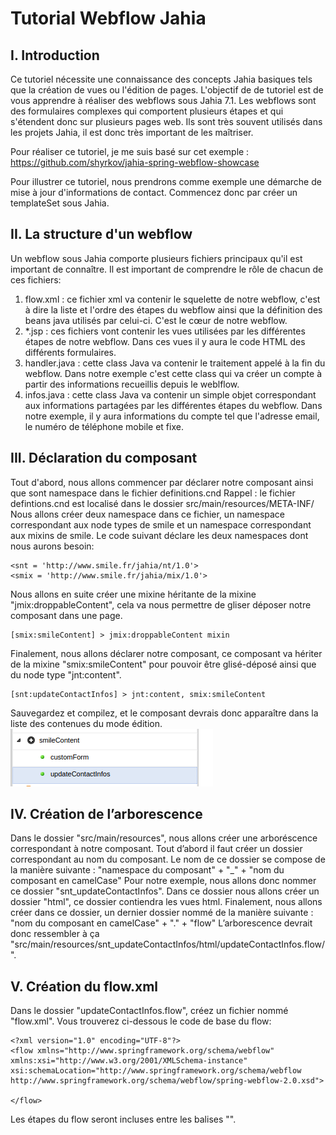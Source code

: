Tutorial Webflow Jahia
======================

I. Introduction
---------------
Ce tutoriel nécessite une connaissance des concepts Jahia basiques tels que la création de vues ou l'édition de pages.
L'objectif de de tutoriel est de vous apprendre à réaliser des webflows sous Jahia 7.1. 
Les webflows sont des formulaires complexes qui comportent plusieurs étapes et qui s'étendent donc sur plusieurs pages web. 
Ils sont très souvent utilisés dans les projets Jahia, il est donc très important de les maîtriser. 

Pour réaliser ce tutoriel, je me suis basé sur cet exemple : https://github.com/shyrkov/jahia-spring-webflow-showcase

Pour illustrer ce tutoriel, nous prendrons comme exemple une démarche de mise à jour d'informations de contact.
Commencez donc par créer un templateSet sous Jahia.

II. La structure d'un webflow
-----------------------------
Un webflow sous Jahia comporte plusieurs fichiers principaux qu'il est important de connaître.
Il est important de comprendre le rôle de chacun de ces fichiers:
1. flow.xml : ce fichier xml va contenir le squelette de notre webflow, c'est à dire la liste et l'ordre des étapes du webflow ainsi que la définition des beans java utilisés par celui-ci. C'est le cœur de notre webflow.
2. *.jsp : ces fichiers vont contenir les vues utilisées par les différentes étapes de notre webflow. Dans ces vues il y aura le code HTML des différents formulaires.
3. handler.java : cette class Java va contenir le traitement appelé à la fin du webflow. Dans notre exemple c'est cette class qui va créer un compte à partir des informations recueillis depuis le weblflow.
4. infos.java : cette class Java va contenir un simple objet correspondant aux informations partagées par les différentes étapes du webflow. Dans notre exemple, il y aura informations du compte tel que l'adresse email, le numéro de téléphone mobile et fixe.  

III. Déclaration du composant
-----------------------------
Tout d'abord, nous allons commencer par déclarer notre composant ainsi que sont namespace dans le fichier definitions.cnd
Rappel : le fichier defintions.cnd est localisé dans le dossier src/main/resources/META-INF/
Nous allons créer deux namespace dans ce fichier, un namespace correspondant aux node types de smile et un namespace correspondant aux mixins de smile.
Le code suivant déclare les deux namespaces dont nous aurons besoin:
```
<snt = 'http://www.smile.fr/jahia/nt/1.0'>
<smix = 'http://www.smile.fr/jahia/mix/1.0'>
```
Nous allons en suite créer une mixine héritante de la mixine "jmix:droppableContent", cela va nous permettre de gliser déposer notre composant dans une page.
```
[smix:smileContent] > jmix:droppableContent mixin
```
Finalement, nous allons déclarer notre composant, ce composant va hériter de la mixine "smix:smileContent" pour pouvoir être glisé-déposé ainsi que du node type "jnt:content".
```
[snt:updateContactInfos] > jnt:content, smix:smileContent
```
Sauvegardez et compilez, et le composant devrais donc apparaître dans la liste des contenues du mode édition.
![alt text](img/screen-shot-2.jpg)

IV. Création de l’arborescence
------------------------------
Dans le dossier "src/main/resources", nous allons créer une arboréscence correspondant à notre composant.
Tout d’abord il faut créer un dossier correspondant au nom du composant. Le nom de ce dossier se compose de la manière suivante : "namespace du composant" + "_" + "nom du composant en camelCase"
Pour notre exemple, nous allons donc nommer ce dossier "snt\_updateContactInfos".
Dans ce dossier nous allons créer un dossier "html", ce dossier contiendra les vues html.
Finalement, nous allons créer dans ce dossier, un dernier dossier nommé de la manière suivante : "nom du composant en camelCase" + "." + "flow"
L’arborescence devrait donc ressembler à ça "src/main/resources/snt\_updateContactInfos/html/updateContactInfos.flow/".

V. Création du flow.xml
------------------------
Dans le dossier "updateContactInfos.flow", créez un fichier nommé "flow.xml".
Vous trouverez ci-dessous le code de base du flow:
```
<?xml version="1.0" encoding="UTF-8"?>
<flow xmlns="http://www.springframework.org/schema/webflow" xmlns:xsi="http://www.w3.org/2001/XMLSchema-instance" xsi:schemaLocation="http://www.springframework.org/schema/webflow http://www.springframework.org/schema/webflow/spring-webflow-2.0.xsd">

</flow>
```
Les étapes du flow seront incluses entre les balises "<flow></flow>".
